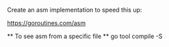 Create an asm implementation to speed this up:

https://goroutines.com/asm

** To see asm from a specific file **
go tool compile -S <go file>